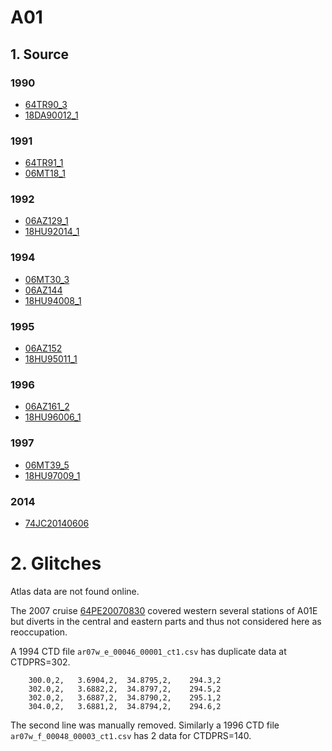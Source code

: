 # A01
## 1. Source
### 1990
+ [64TR90_3](https://cchdo.ucsd.edu/cruise/64TR90_3)
+ [18DA90012_1](https://cchdo.ucsd.edu/cruise/18DA90012_1)

### 1991
+ [64TR91_1](https://cchdo.ucsd.edu/cruise/64TR91_1)
+ [06MT18_1](https://cchdo.ucsd.edu/cruise/06MT18_1)

### 1992
+ [06AZ129_1](https://cchdo.ucsd.edu/cruise/06AZ129_1)
+ [18HU92014_1](https://cchdo.ucsd.edu/cruise/18HU92014_1)

### 1994
+ [06MT30_3](https://cchdo.ucsd.edu/cruise/06MT30_3)
+ [06AZ144](https://cchdo.ucsd.edu/cruise/06AZ144)
+ [18HU94008_1](https://cchdo.ucsd.edu/cruise/18HU94008_1)

### 1995
+ [06AZ152](https://cchdo.ucsd.edu/cruise/06AZ152)
+ [18HU95011_1](https://cchdo.ucsd.edu/cruise/18HU95011_1)

### 1996
+ [06AZ161_2](https://cchdo.ucsd.edu/cruise/06AZ161_2)
+ [18HU96006_1](https://cchdo.ucsd.edu/cruise/18HU96006_1)

### 1997
+ [06MT39_5](https://cchdo.ucsd.edu/cruise/06MT39_5)
+ [18HU97009_1](https://cchdo.ucsd.edu/cruise/18HU97009_1)

### 2014
+ [74JC20140606](https://cchdo.ucsd.edu/cruise/74JC20140606)

# 2. Glitches

Atlas data are not found online.

The 2007 cruise [64PE20070830](https://cchdo.ucsd.edu/cruise/64PE20070830)
covered western several stations of A01E but diverts in the central and eastern
parts and thus not considered here as reoccupation.

A 1994 CTD file `ar07w_e_00046_00001_ct1.csv` has duplicate data at CTDPRS=302.
```
    300.0,2,   3.6904,2,  34.8795,2,    294.3,2
    302.0,2,   3.6882,2,  34.8797,2,    294.5,2
    302.0,2,   3.6887,2,  34.8790,2,    295.1,2
    304.0,2,   3.6881,2,  34.8794,2,    294.6,2
```
The second line was manually removed. Similarly a 1996 CTD file `ar07w_f_00048_00003_ct1.csv`
has 2 data for CTDPRS=140.

